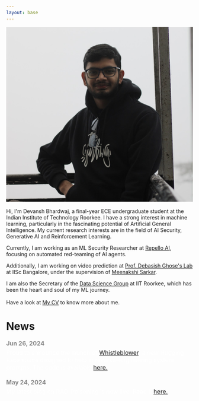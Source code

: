 ```yaml
---
layout: base
---
```


<div class="intro-container">
  <img src="images/home.png" alt="Your Image Description" class="intro-image">
  <div class="intro-text">
<p>Hi, I'm Devansh Bhardwaj, a final-year ECE undergraduate student at the Indian Institute of Technology Roorkee. I have a strong interest in machine learning, particularly in the fascinating potential of Artificial General Intelligence. My current research interests are in the field of AI Security, Generative AI and Reinforcement Learning.</p>

<p>Currently, I am working as an ML Security Researcher at <a href="https://repello.ai/">Repello AI</a>, focusing on automated red-teaming of AI agents.</p>

<p>Additionally, I am working on video prediction at <a href="https://aero.iisc.ac.in/people/debasish-ghose/">Prof. Debasish Ghose's Lab</a> at IISc Bangalore, under the supervision of <a href="https://sites.google.com/view/meenakshisarkar">Meenakshi Sarkar</a>.</p>

<p>I am also the Secretary of the <a href="https://dsgiitr.in/">Data Science Group</a> at IIT Roorkee, which has been the heart and soul of my ML journey. <br><br>Have a look at <a href="/cv/">My CV</a> to know more about me.</p>
  </div>
</div>

# News

<style>
.news-date {
    font-weight: bold;
    font-size: 16px;
    color: #888888;
    margin-bottom: 5px;
}

.news-content {
    font-size: 16px;
    color: #ffffff;
    margin-bottom: 20px;
}
</style>

<div class="news-item">
    <div class="news-date">Jun 26, 2024</div>
    <div class="news-content">Proud to announce the launch of <a href="https://huggingface.co/spaces/repelloai/whistleblower">Whistleblower</a>, a new Hugging Face space designed to help in reverse-engineering system prompts. The code is available <a href="https://github.com/Repello-AI/whistleblower">here.</a></div>
</div>

<!-- <div class="news-item">
    <div class="news-date">Jun 8, 2024</div>
    <div class="news-content">Excited to share that latest blog on RAG-Poisoning got accepted into OWASP Top 10 LLM</div>
</div> -->

<div class="news-item">
    <div class="news-date">May 24, 2024</div>
    <div class="news-content">My latest blog on RAG-Poisoning is now live. Read it <a href="https://blog.repello.ai/how-rag-poisoning-made-llama3-racist-1c5e390dd564">here.</a></div>
</div>